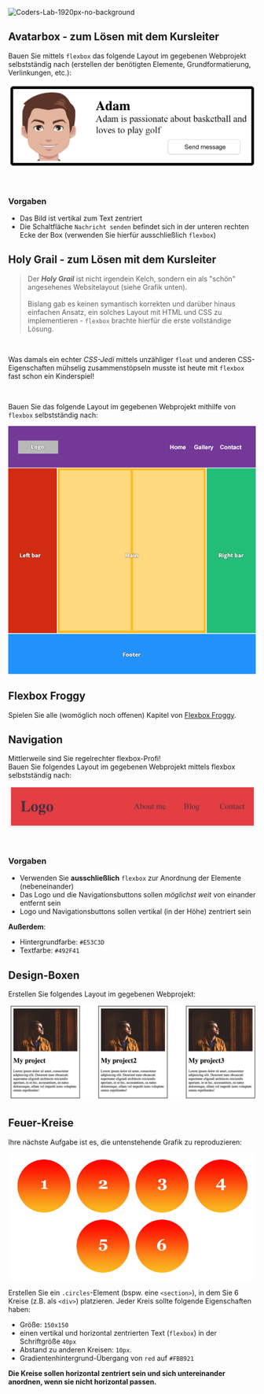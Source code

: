 ![Coders-Lab-1920px-no-background](https://user-images.githubusercontent.com/30623667/104709394-2cabee80-571f-11eb-9518-ea6a794e558e.png)


## Avatarbox - zum Lösen mit dem Kursleiter

Bauen Sie mittels `flexbox` das folgende Layout im gegebenen Webprojekt selbstständig nach (erstellen der benötigten 
Elemente, Grundformatierung, Verlinkungen, etc.):

![](images/01_example.png)

<br>

### Vorgaben

* Das Bild ist vertikal zum Text zentriert
* Die Schaltfläche `Nachricht senden` befindet sich in der unteren rechten Ecke der Box (verwenden Sie hierfür 
ausschließlich `flexbox`)


## Holy Grail - zum Lösen mit dem Kursleiter

> Der ***Holy Grail*** ist nicht irgendein Kelch, sondern ein als "schön" angesehenes Websitelayout (siehe Grafik unten).
> <br> <br>
> Bislang gab es keinen symantisch korrekten und darüber hinaus einfachen Ansatz, ein solches Layout mit HTML und CSS
> zu implementieren - `flexbox` brachte hierfür die erste vollständige Lösung.

<br>

Was damals ein echter *CSS-Jedi* mittels unzähliger `float` und anderen CSS-Eigenschaften mühselig zusammenstöpseln
musste ist heute mit `flexbox` fast schon ein Kinderspiel!

<br>

Bauen Sie das folgende Layout im gegebenen Webprojekt mithilfe von `flexbox` selbstständig nach:

![](images/02_example.png)



## Flexbox Froggy

Spielen Sie alle (womöglich noch offenen) Kapitel von [Flexbox Froggy](https://flexboxfroggy.com/).


## Navigation

Mittlerweile sind Sie regelrechter flexbox-Profi! <br>
Bauen Sie folgendes Layout im gegebenen Webprojekt mittels flexbox selbstständig nach:

![](images/03_example.png)

<br>

### Vorgaben

* Verwenden Sie **ausschließlich** `flexbox` zur Anordnung der Elemente (nebeneinander)
* Das Logo und die Navigationsbuttons sollen *möglichst weit* von einander entfernt sein
* Logo und Navigationsbuttons sollen vertikal (in der Höhe) zentriert sein

**Außerdem**:

* Hintergrundfarbe: `#E53C3D`
* Textfarbe: `#492F41`


##  Design-Boxen

Erstellen Sie folgendes Layout im gegebenen Webprojekt:

![](images/04_example.png)


## Feuer-Kreise

Ihre nächste Aufgabe ist es, die untenstehende Grafik zu reproduzieren:

![](images/05_example.jpg)

Erstellen Sie ein `.circles`-Element (bspw. eine `<section>`), in dem Sie 6 Kreise (z.B. als `<div>`) platzieren. Jeder
Kreis sollte folgende Eigenschaften haben:

- Größe: `150x150`
- einen vertikal und horizontal zentrierten Text (`flexbox`) in der Schriftgröße `40px`
- Abstand zu anderen Kreisen: `10px`.
- Gradientenhintergrund-Übergang von `red` auf `#FBB921`

**Die Kreise sollen horizontal zentriert sein und sich untereinander anordnen, wenn sie nicht horizontal passen.**


